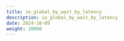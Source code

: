 ```yaml
---
title: io_global_by_wait_by_latency
description: io_global_by_wait_by_latency
date: 2024-10-09
weight: 20000
---
```

<style>
th, td {
  border: 1px solid rgb(190, 190, 190);
}
</style>
